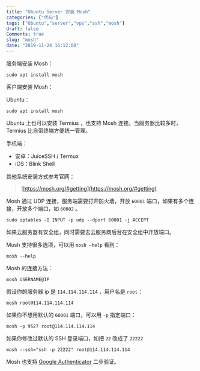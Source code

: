```yaml
---
title: "Ubuntu Server 安装 Mosh"
categories: ["代码"]
tags: ["Ubuntu","server","vps","ssh","mosh"]
draft: false
Comments: true
slug: "mosh"
date: "2019-11-24 16:12:00"
---
```


服务端安装 Mosh：
```
sudo apt install mosh
```
客户端安装 Mosh：

Ubuntu：
```
sudo apt install mosh
```
Ubuntu 上也可以安装 Termius ，也支持 Mosh 连接。当服务器比较多时，Termius 比自带终端方便统一管理。

手机端：

- 安卓：JuiceSSH / Termux
- iOS：Blink Shell

其他系统安装方式参考官网：

> [https://mosh.org/#getting](https://mosh.org/#getting)

Mosh 通过 UDP 连接，服务端需要打开防火墙，开放 `60001` 端口，如果有多个连接，开放多个端口，如 `60002` 。
```
sudo iptables -I INPUT -p udp --dport 60001 -j ACCEPT
```
如果云服务器有安全组，同时需要去云服务商后台在安全组中开放端口。

Mosh 支持很多选项，可以用 `mosh —help` 看到：
```
mosh --help 
```
Mosh 的连接方法：
```
mosh USERNAME@IP
```
假设你的服务器 ip 是 `114.114.114.114` ，用户名是 `root`：
```
mosh root@114.114.114.114
```
如果你不想用默认的 `60001` 端口，可以用 `-p` 指定端口：
```
mosh -p 9527 root@114.114.114.114
```
如果你修改过默认的 SSH 登录端口，如把 `22` 改成了 `22222`
```
mosh --ssh="ssh -p 22222" root@114.114.114.114
```
Mosh 也支持 [Google Authenticator](https://eallion.com/ssh-google-authenticator) 二步验证。


